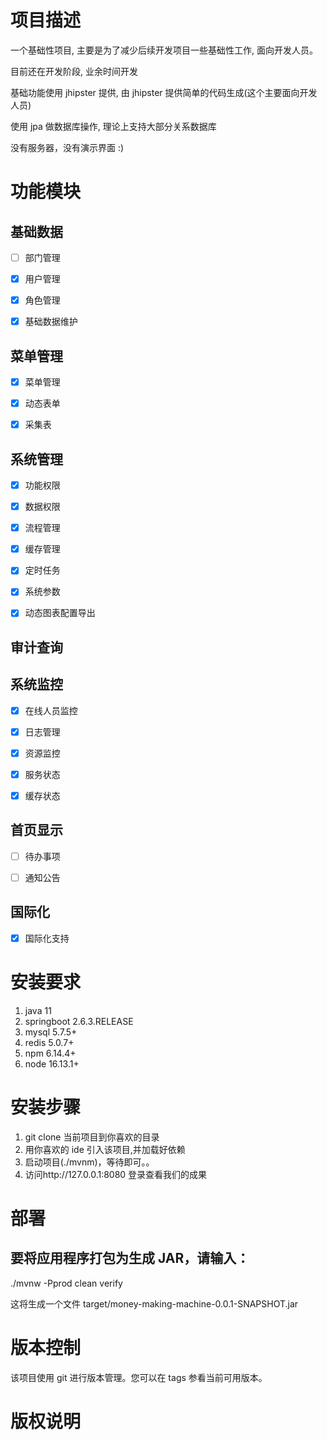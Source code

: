 # 项目描述

一个基础性项目, 主要是为了减少后续开发项目一些基础性工作, 面向开发人员。

目前还在开发阶段, 业余时间开发

基础功能使用 jhipster 提供, 由 jhipster 提供简单的代码生成(这个主要面向开发人员)

使用 jpa 做数据库操作, 理论上支持大部分关系数据库

没有服务器，没有演示界面 :)

# 功能模块

## 基础数据

- [ ] 部门管理

- [x] 用户管理

- [x] 角色管理

- [x] 基础数据维护

## 菜单管理

- [x] 菜单管理

- [x] 动态表单

- [x] 采集表

## 系统管理

- [x] 功能权限

- [x] 数据权限

- [x] 流程管理

- [x] 缓存管理

- [x] 定时任务

- [x] 系统参数

- [x] 动态图表配置导出

## 审计查询

## 系统监控

- [x] 在线人员监控

- [x] 日志管理

- [x] 资源监控

- [x] 服务状态

- [x] 缓存状态

## 首页显示

- [ ] 待办事项

- [ ] 通知公告

## 国际化

- [x] 国际化支持

# 安装要求

1. java 11
2. springboot 2.6.3.RELEASE
3. mysql 5.7.5+
4. redis 5.0.7+
5. npm 6.14.4+
6. node 16.13.1+

# 安装步骤

1. git clone 当前项目到你喜欢的目录
2. 用你喜欢的 ide 引入该项目,并加载好依赖
3. 启动项目(./mvnm)，等待即可。。
4. 访问http://127.0.0.1:8080 登录查看我们的成果

# 部署

## 要将应用程序打包为生成 JAR，请输入：

./mvnw -Pprod clean verify

这将生成一个文件 target/money-making-machine-0.0.1-SNAPSHOT.jar

# 版本控制

该项目使用 git 进行版本管理。您可以在 tags 参看当前可用版本。

# 版权说明
